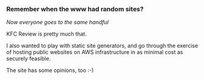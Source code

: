 ### Remember when the www had random sites? 
_Now everyone goes to the same handful_ 

KFC Review is pretty much that.

I also wanted to play with static site generators, and go through the exercise of hosting public websites on AWS infrastructure in as minimal cost as securely feasible. 

The site has some opinions, too :-) 
